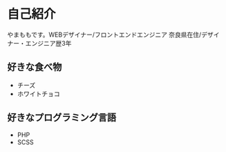 # 自己紹介

やまももです。WEBデザイナー/フロントエンドエンジニア
奈良県在住/デザイナー・エンジニア歴3年

## 好きな食べ物

- チーズ
- ホワイトチョコ

## 好きなプログラミング言語

- PHP
- SCSS


